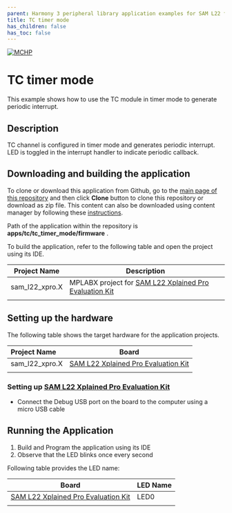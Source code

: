 ```yaml
---
parent: Harmony 3 peripheral library application examples for SAM L22 family
title: TC timer mode 
has_children: false
has_toc: false
---
```


[![MCHP](https://www.microchip.com/ResourcePackages/Microchip/assets/dist/images/logo.png)](https://www.microchip.com)

# TC timer mode

This example shows how to use the TC module in timer mode to generate periodic interrupt.

## Description

TC channel is configured in timer mode and generates periodic interrupt. LED is toggled in the interrupt handler to indicate periodic callback.

## Downloading and building the application

To clone or download this application from Github, go to the [main page of this repository](https://github.com/Microchip-MPLAB-Harmony/csp_apps_sam_l22) and then click **Clone** button to clone this repository or download as zip file.
This content can also be downloaded using content manager by following these [instructions](https://github.com/Microchip-MPLAB-Harmony/contentmanager/wiki).

Path of the application within the repository is **apps/tc/tc_timer_mode/firmware** .

To build the application, refer to the following table and open the project using its IDE.

| Project Name      | Description                                    |
| ----------------- | ---------------------------------------------- |
| sam_l22_xpro.X | MPLABX project for [SAM L22 Xplained Pro Evaluation Kit](https://www.microchip.com/developmenttools/ProductDetails/ATSAML22-XPRO-B) |
|||

## Setting up the hardware

The following table shows the target hardware for the application projects.

| Project Name| Board|
|:---------|:---------:|
| sam_l22_xpro.X | [SAM L22 Xplained Pro Evaluation Kit](https://www.microchip.com/developmenttools/ProductDetails/ATSAML22-XPRO-B)
|||

### Setting up [SAM L22 Xplained Pro Evaluation Kit](https://www.microchip.com/developmenttools/ProductDetails/ATSAML22-XPRO-B)

- Connect the Debug USB port on the board to the computer using a micro USB cable

## Running the Application

1. Build and Program the application using its IDE
2. Observe that the LED blinks once every second

Following table provides the LED name:

| Board      | LED Name |
| ---------- | ---------------- |
| [SAM L22 Xplained Pro Evaluation Kit](https://www.microchip.com/developmenttools/ProductDetails/ATSAML22-XPRO-B) | LED0 |
|||